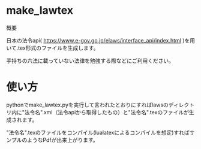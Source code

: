 # make_lawtex
概要

日本の法令api( https://www.e-gov.go.jp/elaws/interface_api/index.html )を用いて.tex形式のファイルを生成します。

手持ちの六法に載っていない法律を勉強する際などにご利用ください。
# 使い方
pythonでmake_lawtex.pyを実行して言われたとおりにすればlawsのディレクトリ内に"法令名".xml（法令apiから取得したもの）と"法令名".texのファイルが生成されます。

"法令名".texのファイルをコンパイル(lualatexによるコンパイルを想定)すればサンプルのようなPdfが出来上がります。
